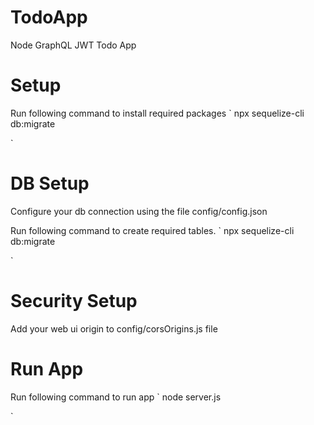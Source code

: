 # TodoApp
Node GraphQL JWT Todo App
# Setup
Run following command to install required packages
`
    npx sequelize-cli db:migrate

`

# DB Setup
Configure your db connection using the file config/config.json

Run following command to create required tables.
`
    npx sequelize-cli db:migrate

`

# Security Setup
Add your web ui origin to config/corsOrigins.js file

# Run App
Run following command to run app
`
    node server.js

`

